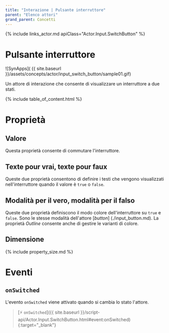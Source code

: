 ```yaml
---
title: "Interazione | Pulsante interruttore"
parent: "Elenco attori"
grand_parent: Concetti
---
```


{% include links_actor.md apiClass="Actor.Input.SwitchButton" %}

# Pulsante interruttore

![SynApps]( {{ site.baseurl }}/assets/concepts/actor/input_switch_button/sample01.gif)

Un attore di interazione che consente di visualizzare un interruttore a due stati.

{% include table_of_content.html %}

# Proprietà

## Valore

Questa proprietà consente di commutare l'interruttore.

## Texte pour vrai, texte pour faux

Queste due proprietà consentono di definire i testi che vengono visualizzati nell'interruttore quando il valore è `true` o `false`.

## Modalità per il vero, modalità per il falso

Queste due proprietà definiscono il modo colore dell'interruttore su `true` e `false`. Sono le stesse modalità dell'attore [*button*] (./input_button.md). La proprietà *Outline* consente anche di gestire le varianti di colore.

## Dimensione

{% include property_size.md %}

# Eventi

## `onSwitched`

L'evento `onSwitched` viene attivato quando si cambia lo stato l'attore.

> [⚡ `onSwitched`]({{ site.baseurl }}/script-api/Actor.Input.SwitchButton.html#event:onSwitched){:target="_blank"}
